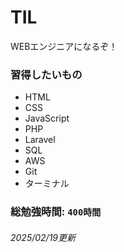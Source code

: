 # TIL
WEBエンジニアになるぞ！

### 習得したいもの
- HTML
- CSS
- JavaScript
- PHP
- Laravel
- SQL
- AWS
- Git
- ターミナル

### 総勉強時間: `400時間`
###### 2025/02/19更新
